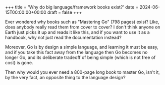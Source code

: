 +++
title = 'Why do big language/framework books exist?'
date = 2024-06-15T00:00:00+00:00
draft = false
+++

Ever wondered why books such as "Mastering Go" (798 pages) exist? Like, does anybody really read them from cover to cover? I don't think anyone on Earth just picks it up and reads it like this, and if you want to use it as a handbook, why not just read the documentation instead? 

Moreover, Go is by design a simple language, and learning it must be easy, and if you take this fact away from the language then Go becomes no longer Go, and its deliberate tradeoff of being simple (which is not free of cost) is gone.

Then why would you ever need a 800-page long book to master Go, isn't it, by the very fact, an opposite thing to the language design? 
